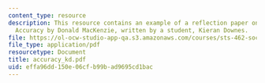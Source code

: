 ```yaml
---
content_type: resource
description: This resource contains an example of a reflection paper on Inventing
  Accuracy by Donald MacKenzie, written by a student, Kieran Downes.
file: https://ol-ocw-studio-app-qa.s3.amazonaws.com/courses/sts-462-social-and-political-implications-of-technology-spring-2006/effa96dd150e06cfb99bad9695cd1bac_accuracy_kd.pdf
file_type: application/pdf
resourcetype: Document
title: accuracy_kd.pdf
uid: effa96dd-150e-06cf-b99b-ad9695cd1bac
---
```

